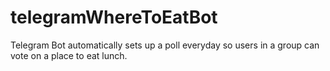 # telegramWhereToEatBot
Telegram Bot automatically sets up a poll everyday so users in a group can vote on a place to eat lunch.
